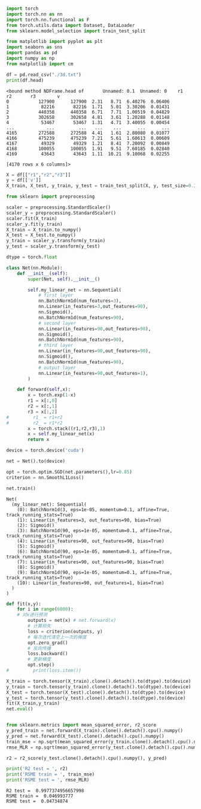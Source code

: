 ```python
import torch
import torch.nn as nn
import torch.nn.functional as F
from torch.utils.data import Dataset, DataLoader
from sklearn.model_selection import train_test_split

from matplotlib import pyplot as plt
import seaborn as sns
import pandas as pd
import numpy as np
from matplotlib import cm
```


```python
df = pd.read_csv("./3d.txt")
print(df.head)
```

    <bound method NDFrame.head of       Unnamed: 0.1  Unnamed: 0    r1     r2       r3        v
    0           127900      127900  2.31   8.71  6.40276  0.06406
    1            82216       82216  1.71   5.01  3.30206  0.01431
    2           440358      440358  6.71   7.71  1.00519  0.04829
    3           302658      302658  4.81   3.61  1.20288  0.01148
    4            53467       53467  1.31   4.71  3.40055  0.00454
    ...            ...         ...   ...    ...      ...      ...
    4165        272588      272588  4.41   1.61  2.80080  0.01077
    4166        475239      475239  7.21   5.61  1.60613  0.00609
    4167         49329       49329  1.21   8.41  7.20092  0.00849
    4168        100055      100055  1.91   9.51  7.60185  0.02840
    4169         43643       43643  1.11  10.21  9.10068  0.02255
    
    [4170 rows x 6 columns]>



```python
X = df[["r1","r2","r3"]]
y = df[['v']]
X_train, X_test, y_train, y_test = train_test_split(X, y, test_size=0.33, random_state=42)
```


```python
from sklearn import preprocessing
```


```python
scaler = preprocessing.StandardScaler()
scaler_y = preprocessing.StandardScaler()
scaler.fit(X_train)
scaler_y.fit(y_train)
X_train = X_train.to_numpy()
X_test = X_test.to_numpy()
y_train = scaler_y.transform(y_train)
y_test = scaler_y.transform(y_test)
```


```python
dtype = torch.float

class Net(nn.Module):
    def __init__(self):
        super(Net, self).__init__()

        self.my_linear_net = nn.Sequential(
            # first layer
            nn.BatchNorm1d(num_features=3),
            nn.Linear(in_features=3,out_features=90),
            nn.Sigmoid(),
            nn.BatchNorm1d(num_features=90),
            # second layer
            nn.Linear(in_features=90,out_features=90),
            nn.Sigmoid(),
            nn.BatchNorm1d(num_features=90),
            # third layer
            nn.Linear(in_features=90,out_features=90),
            nn.Sigmoid(),
            nn.BatchNorm1d(num_features=90),
            # output layer
            nn.Linear(in_features=90,out_features=1),
        )

    def forward(self,x):
        x = torch.exp(1-x)
        r1 = x[:,0]
        r2 = x[:,1]
        r3 = x[:,2]
#         r1_ = r1+r2
#         r2_ = r1*r2
        x = torch.stack((r1,r2,r3),1)
        x = self.my_linear_net(x)
        return x
```


```python
device = torch.device('cuda')
```


```python
net = Net().to(device)

opt = torch.optim.SGD(net.parameters(),lr=0.85)
criterion = nn.SmoothL1Loss()

net.train()
```




    Net(
      (my_linear_net): Sequential(
        (0): BatchNorm1d(3, eps=1e-05, momentum=0.1, affine=True, track_running_stats=True)
        (1): Linear(in_features=3, out_features=90, bias=True)
        (2): Sigmoid()
        (3): BatchNorm1d(90, eps=1e-05, momentum=0.1, affine=True, track_running_stats=True)
        (4): Linear(in_features=90, out_features=90, bias=True)
        (5): Sigmoid()
        (6): BatchNorm1d(90, eps=1e-05, momentum=0.1, affine=True, track_running_stats=True)
        (7): Linear(in_features=90, out_features=90, bias=True)
        (8): Sigmoid()
        (9): BatchNorm1d(90, eps=1e-05, momentum=0.1, affine=True, track_running_stats=True)
        (10): Linear(in_features=90, out_features=1, bias=True)
      )
    )




```python
def fit(x,y):
    for i in range(6000):
    # 对x进行预测
        outputs = net(x) # net.forward(x)
        # 计算损失
        loss = criterion(outputs, y)
        # 每次迭代清空上一次的梯度
        opt.zero_grad()
        # 反向传播
        loss.backward()
        # 更新梯度
        opt.step()
#         print(loss.item())
```


```python
X_train = torch.tensor(X_train).clone().detach().to(dtype).to(device)
y_train = torch.tensor(y_train).clone().detach().to(dtype).to(device)
X_test = torch.tensor(X_test).clone().detach().to(dtype).to(device)
y_test = torch.tensor(y_test).clone().detach().to(dtype).to(device)
fit(X_train,y_train)
net.eval()


from sklearn.metrics import mean_squared_error, r2_score
y_pred_train = net.forward(X_train).clone().detach().cpu().numpy()
y_pred = net.forward(X_test).clone().detach().cpu().numpy()
train_mse = np.sqrt(mean_squared_error(y_train.clone().detach().cpu().numpy(), y_pred_train))
rmse_MLR = np.sqrt(mean_squared_error(y_test.clone().detach().cpu().numpy(), y_pred))

r2 = r2_score(y_test.clone().detach().cpu().numpy(), y_pred)

print('R2 test = ', r2)
print('RSME train = ', train_mse)
print('RSME test = ', rmse_MLR)


```

    R2 test =  0.9977374956657998
    RSME train =  0.046993777
    RSME test =  0.04734874



```python

```
